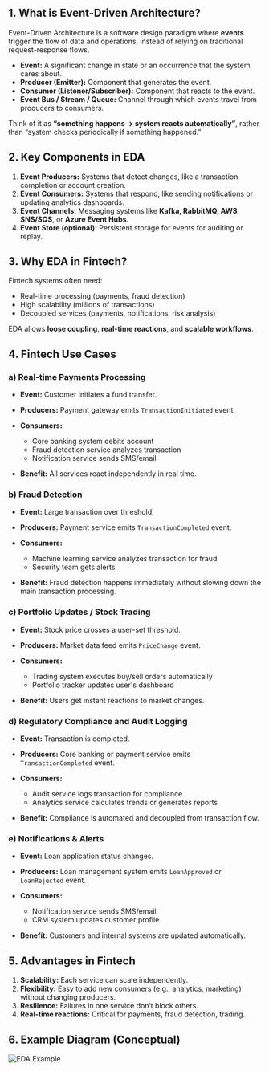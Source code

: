## **1. What is Event-Driven Architecture?**

Event-Driven Architecture is a software design paradigm where **events** trigger the flow of data and operations, instead of relying on traditional request-response flows.

- **Event:** A significant change in state or an occurrence that the system cares about.
- **Producer (Emitter):** Component that generates the event.
- **Consumer (Listener/Subscriber):** Component that reacts to the event.
- **Event Bus / Stream / Queue:** Channel through which events travel from producers to consumers.

Think of it as **“something happens → system reacts automatically”**, rather than “system checks periodically if something happened.”

## **2. Key Components in EDA**

1. **Event Producers:** Systems that detect changes, like a transaction completion or account creation.
2. **Event Consumers:** Systems that respond, like sending notifications or updating analytics dashboards.
3. **Event Channels:** Messaging systems like **Kafka, RabbitMQ, AWS SNS/SQS**, or **Azure Event Hubs**.
4. **Event Store (optional):** Persistent storage for events for auditing or replay.

## **3. Why EDA in Fintech?**

Fintech systems often need:

- Real-time processing (payments, fraud detection)
- High scalability (millions of transactions)
- Decoupled services (payments, notifications, risk analysis)

EDA allows **loose coupling**, **real-time reactions**, and **scalable workflows**.

## **4. Fintech Use Cases**

### **a) Real-time Payments Processing**

- **Event:** Customer initiates a fund transfer.
- **Producers:** Payment gateway emits `TransactionInitiated` event.
- **Consumers:**

  - Core banking system debits account
  - Fraud detection service analyzes transaction
  - Notification service sends SMS/email

- **Benefit:** All services react independently in real time.

### **b) Fraud Detection**

- **Event:** Large transaction over threshold.
- **Producers:** Payment service emits `TransactionCompleted` event.
- **Consumers:**

  - Machine learning service analyzes transaction for fraud
  - Security team gets alerts

- **Benefit:** Fraud detection happens immediately without slowing down the main transaction processing.

### **c) Portfolio Updates / Stock Trading**

- **Event:** Stock price crosses a user-set threshold.
- **Producers:** Market data feed emits `PriceChange` event.
- **Consumers:**

  - Trading system executes buy/sell orders automatically
  - Portfolio tracker updates user's dashboard

- **Benefit:** Users get instant reactions to market changes.

### **d) Regulatory Compliance and Audit Logging**

- **Event:** Transaction is completed.
- **Producers:** Core banking or payment service emits `TransactionCompleted` event.
- **Consumers:**

  - Audit service logs transaction for compliance
  - Analytics service calculates trends or generates reports

- **Benefit:** Compliance is automated and decoupled from transaction flow.

### **e) Notifications & Alerts**

- **Event:** Loan application status changes.
- **Producers:** Loan management system emits `LoanApproved` or `LoanRejected` event.
- **Consumers:**

  - Notification service sends SMS/email
  - CRM system updates customer profile

- **Benefit:** Customers and internal systems are updated automatically.

## **5. Advantages in Fintech**

1. **Scalability:** Each service can scale independently.
2. **Flexibility:** Easy to add new consumers (e.g., analytics, marketing) without changing producers.
3. **Resilience:** Failures in one service don’t block others.
4. **Real-time reactions:** Critical for payments, fraud detection, trading.

## **6. Example Diagram (Conceptual)**

![EDA Example](./eda-example.png)
